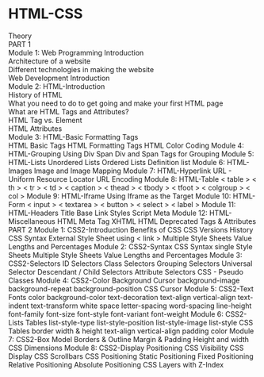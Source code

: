 # HTML-CSS
Theory<br>
PART 1<br>
Module 1: Web Programming Introduction<br>
Architecture of a website<br>
Different technologies in making the website<br>
Web Development Introduction<br>
Module 2: HTML-Introduction<br>
History of HTML<br>
What you need to do to get going and make your first HTML page<br>
What are HTML Tags and Attributes?<br>
HTML Tag vs. Element<br>
HTML Attributes<br>
Module 3: HTML-Basic Formatting Tags<br>
HTML Basic Tags
HTML Formatting Tags
HTML Color Coding
Module 4: HTML-Grouping Using Div Span
Div and Span Tags for Grouping
Module 5: HTML-Lists
Unordered Lists
Ordered Lists
Definition list
Module 6: HTML-Images
Image and Image Mapping
Module 7: HTML-Hyperlink
URL - Uniform Resource Locator
URL Encoding
Module 8: HTML-Table
< table >
< th >
< tr >
< td >
< caption >
< thead >
< tbody >
< tfoot >
< colgroup >
< col >
Module 9: HTML-Iframe
Using Iframe as the Target
Module 10: HTML-Form
< input >
< textarea >
< button >
< select >
< label >
Module 11: HTML-Headers
Title
Base
Link
Styles
Script
Meta
Module 12: HTML-Miscellaneous
HTML Meta Tag
XHTML
HTML Deprecated Tags & Attributes
PART 2
Module 1: CSS2-Introduction
Benefits of CSS
CSS Versions History
CSS Syntax
External Style Sheet using < link >
Multiple Style Sheets
Value Lengths and Percentages
Module 2: CSS2-Syntax
CSS Syntax
single Style Sheets
Multiple Style Sheets
Value Lengths and Percentages
Module 3: CSS2-Selectors
ID Selectors
Class Selectors
Grouping Selectors
Universal Selector
Descendant / Child Selectors
Attribute Selectors
CSS - Pseudo Classes
Module 4: CSS2-Color Background Cursor
background-image
background-repeat
background-position
CSS Cursor
Module 5: CSS2-Text Fonts
color
background-color
text-decoration
text-align
vertical-align
text-indent
text-transform
white space
letter-spacing
word-spacing
line-height
font-family
font-size
font-style
font-variant
font-weight
Module 6: CSS2-Lists Tables
list-style-type
list-style-position
list-style-image
list-style
CSS Tables
border
width & height
text-align
vertical-align
padding
color
Module 7: CSS2-Box Model
Borders & Outline
Margin & Padding
Height and width
CSS Dimensions
Module 8: CSS2-Display Positioning
CSS Visibility
CSS Display
CSS Scrollbars
CSS Positioning
Static Positioning
Fixed Positioning
Relative Positioning
Absolute Positioning
CSS Layers with Z-Index
